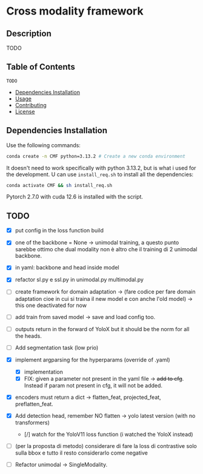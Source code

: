 # Cross modality framework

## Description

TODO

## Table of Contents
    TODO
- [Dependencies Installation](#dependencies-installation)
- [Usage](#usage)
- [Contributing](#contributing)
- [License](#license)

## Dependencies Installation 
Use the following commands:
```bash
conda create -n CMF python=3.13.2 # Create a new conda environment
```
It doesn't need to work specifically with python 3.13.2, but is what i used for the development.
U can use `install_req.sh` to install all the dependencies:
```bash
conda activate CMF && sh install_req.sh
```
Pytorch 2.7.0 with cuda 12.6 is installed with the script.

## TODO


- [X] put config in the  loss function build
- [X] one of the backbone = None -> unimodal training, a questo punto sarebbe ottimo che dual modality non è altro che il training di 2 unimodal backbone.
- [X] in yaml: backbone and head inside model
- [X] refactor sl.py e ssl.py in unimodal.py multimodal.py
- [ ] create framework for domain adaptation -> (fare codice per fare domain adaptation cioe in cui si traina il new model e con anche l'old model) -> this one deactivated for now
- [ ] add train from saved model -> save and load config too.
- [ ] outputs return in the forward of YoloX but it should be the norm for all the heads. 
- [ ] Add segmentation task (low prio)


- [X] implement argparsing for the hyperparams (override of .yaml)
    - [X] implementation
    - [X] FIX: given a parameter not present in the yaml file -> ~~add to cfg~~. Instead if param not present in cfg, it will not be added.

- [X] encoders must return a dict -> flatten_feat, projected_feat, preflatten_feat.
- [X] Add detection head, remember NO flatten -> yolo latest version (with no transformers)
    - [/] watch for the YoloV11 loss function (i watched the YoloX instead)

- [ ] (per la proposta di metodo) considerare di fare la loss di contrastive solo sulla bbox e tutto il resto considerarlo come negative
- [ ] Refactor unimodal -> SingleModality. 
